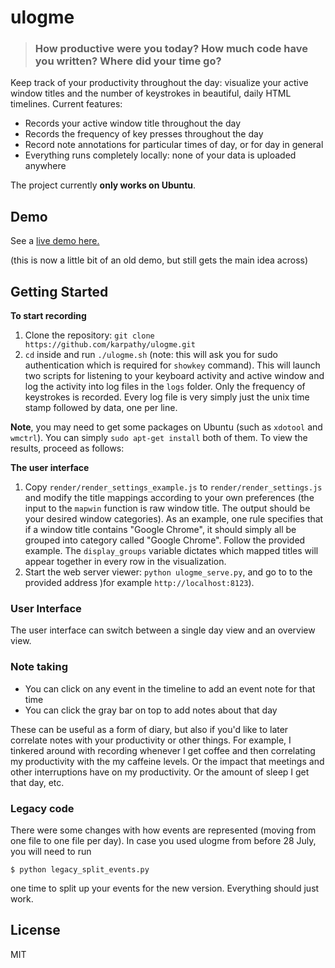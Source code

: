
# ulogme


> ### How productive were you today? How much code have you written? Where did your time go?

Keep track of your productivity throughout the day: visualize your active window titles and the number of keystrokes in beautiful, daily HTML timelines. Current features:

- Records your active window title throughout the day
- Records the frequency of key presses throughout the day
- Record note annotations for particular times of day, or for day in general
- Everything runs completely locally: none of your data is uploaded anywhere

The project currently **only works on Ubuntu**.

## Demo

See a [live demo here.](http://cs.stanford.edu/people/karpathy/ulogme)

(this is now a little bit of an old demo, but still gets the main idea across)

## Getting Started

**To start recording**

1. Clone the repository: `git clone https://github.com/karpathy/ulogme.git`
2. `cd` inside and run `./ulogme.sh` (note: this will ask you for sudo authentication which is required for `showkey` command). This will launch two scripts for listening to your keyboard activity and active window and log the activity into log files in the `logs` folder. Only the frequency of keystrokes is recorded. Every log file is very simply just the unix time stamp followed by data, one per line.

**Note**, you may need to get some packages on Ubuntu (such as `xdotool` and `wmctrl`). You can simply `sudo apt-get install` both of them. To view the results, proceed as follows:

**The user interface**

1. Copy `render/render_settings_example.js` to `render/render_settings.js` and modify the title mappings according to your own preferences (the input to the `mapwin` function is raw window title. The output should be your desired window categories). As an example, one rule specifies that if a window title contains "Google Chrome", it should simply all be grouped into category called "Google Chrome". Follow the provided example. The `display_groups` variable dictates which mapped titles will appear together in every row in the visualization.
2. Start the web server viewer: `python ulogme_serve.py`, and go to to the provided address )for example `http://localhost:8123`).

### User Interface

The user interface can switch between a single day view and an overview view.

### Note taking

- You can click on any event in the timeline to add an event note for that time
- You can click the gray bar on top to add notes about that day

These can be useful as a form of diary, but also if you'd like to later correlate notes with your productivity or other things. For example, I tinkered around with recording whenever I get coffee and then correlating my productivity with the my caffeine levels. Or the impact that meetings and other interruptions have on my productivity. Or the amount of sleep I get that day, etc.

### Legacy code

There were some changes with how events are represented (moving from one file to one file per day). In case you used ulogme from before 28 July, you will need to run

```
$ python legacy_split_events.py
```

one time to split up your events for the new version. Everything should just work.

## License
MIT
